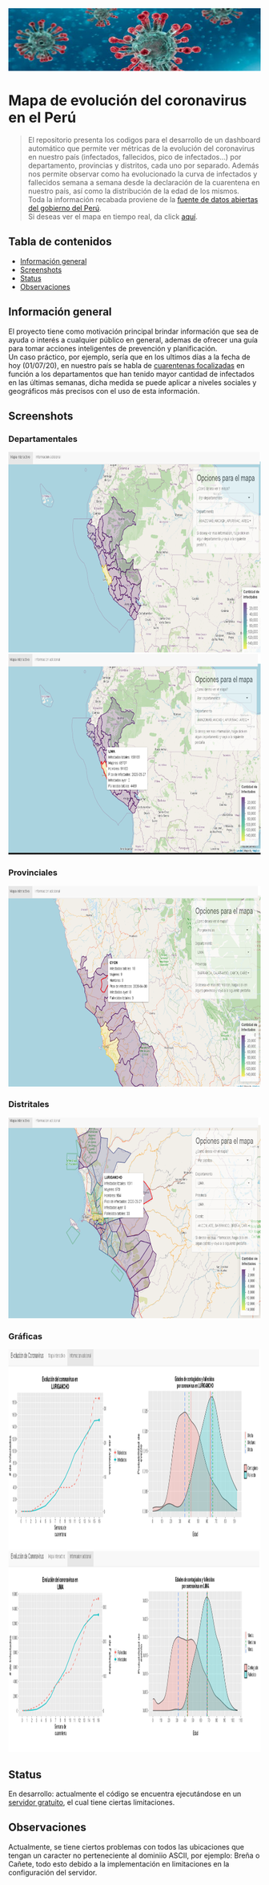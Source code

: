 <img src="./Encabezado/corona.jpg" width="850" height="125">

# Mapa de evolución del coronavirus en el Perú

> El repositorio presenta los codigos para el desarrollo de un dashboard automático que permite ver métricas de la evolución del coronavirus en nuestro país (infectados, fallecidos, pico de infectados...) por departamento, provincias y distritos, cada uno por separado. Además nos permite observar como ha evolucionado la curva de infectados y fallecidos semana a semana desde la declaración de la cuarentena en nuestro país, así como la distribución de la edad de los mismos.</br> Toda la información recabada proviene de la [fuente de datos abiertas del gobierno del Perú](https://www.datosabiertos.gob.pe/).</br> Si deseas ver el mapa en tiempo real,  da click [aquí](https://lastete0109.shinyapps.io/covid-peru/?_ga=2.219214169.1973962094.1593619610-33371341.1591223441).

## Tabla de contenidos
* [Información general](#info-general)
* [Screenshots](#screenshots)
* [Status](#status)
* [Observaciones](#obs)

## Información general

El proyecto tiene como motivación principal brindar información que sea de ayuda o interés a cualquier público en general, ademas de ofrecer una guía para tomar acciones inteligentes de prevención y planificación.</br>
Un caso práctico, por ejemplo, sería que en los ultimos días a la fecha de hoy (01/07/20), en nuestro país se habla de [cuarentenas focalizadas](https://gestion.pe/peru/cuarentena-focalizada-coronavirus-peru-manana-comienza-la-cuarentena-focalizada-asi-sera-la-nueva-convivencia-covid-19-nndc-noticia/) en función a los departamentos que han tenido mayor cantidad de infectados en las últimas semanas, dicha medida se puede aplicar a niveles sociales y geográficos más precisos con el uso de esta información.

## Screenshots

### Departamentales
 <img src="./Ejemplos/depart.PNG" width="900" height="400">
 <img src="./Ejemplos/depart_metricas.png" width="900" height="400">

### Provinciales 
 <img src="./Ejemplos/prov_metricas.png" width="900" height="400">

 ### Distritales
 <img src="./Ejemplos/distr_metricas.png" width="900" height="400">
 
### Gráficas
 <img src="./Ejemplos/graficas.PNG" width="800" height="400">
 <img src="./Ejemplos/distr_metricas2.png" width="800" height="400">

## Status
En desarrollo: actualmente el código se encuentra ejecutándose en un [servidor gratuito](https://www.shinyapps.io), el cual tiene ciertas limitaciones.

## Observaciones
Actualmente, se tiene ciertos problemas con todos las ubicaciones que tengan un caracter no perteneciente al dominiio ASCII, por ejemplo: Breña o Cañete, todo esto debido a la implementación en limitaciones en la configuración del servidor.


